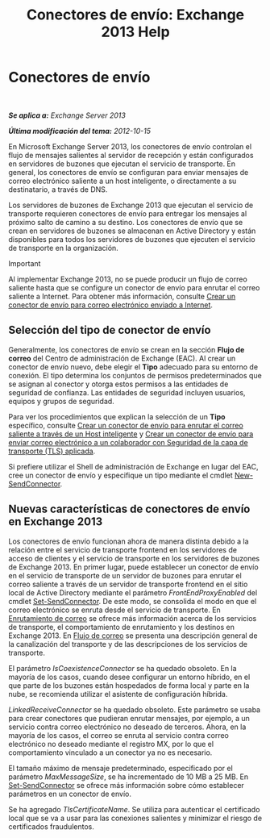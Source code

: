 ﻿---
title: 'Conectores de envío: Exchange 2013 Help'
TOCTitle: Conectores de envío
ms:assetid: 6aa19a12-c7b2-4eac-a8dc-9a4d26919ac5
ms:mtpsurl: https://technet.microsoft.com/es-es/library/Aa998662(v=EXCHG.150)
ms:contentKeyID: 49895684
ms.date: 04/23/2018
mtps_version: v=EXCHG.150
ms.translationtype: HT
---

# Conectores de envío

 

_**Se aplica a:** Exchange Server 2013_

_**Última modificación del tema:** 2012-10-15_

En Microsoft Exchange Server 2013, los conectores de envío controlan el flujo de mensajes salientes al servidor de recepción y están configurados en servidores de buzones que ejecutan el servicio de transporte. En general, los conectores de envío se configuran para enviar mensajes de correo electrónico saliente a un host inteligente, o directamente a su destinatario, a través de DNS.

Los servidores de buzones de Exchange 2013 que ejecutan el servicio de transporte requieren conectores de envío para entregar los mensajes al próximo salto de camino a su destino. Los conectores de envío que se crean en servidores de buzones se almacenan en Active Directory y están disponibles para todos los servidores de buzones que ejecuten el servicio de transporte en la organización.


> [!IMPORTANT]
> Al implementar Exchange&nbsp;2013, no se puede producir un flujo de correo saliente hasta que se configure un conector de envío para enrutar el correo saliente a Internet. Para obtener más información, consulte <A href="create-a-send-connector-for-email-sent-to-the-internet-exchange-2013-help.md">Crear un conector de envío para correo electrónico enviado a Internet</A>.



## Selección del tipo de conector de envío

Generalmente, los conectores de envío se crean en la sección **Flujo de correo** del Centro de administración de Exchange (EAC). Al crear un conector de envío nuevo, debe elegir el **Tipo** adecuado para su entorno de conexión. El tipo determina los conjuntos de permisos predeterminados que se asignan al conector y otorga estos permisos a las entidades de seguridad de confianza. Las entidades de seguridad incluyen usuarios, equipos y grupos de seguridad.

Para ver los procedimientos que explican la selección de un **Tipo** específico, consulte [Crear un conector de envío para enrutar el correo saliente a través de un Host inteligente](create-a-send-connector-to-route-outbound-email-through-a-smart-host-exchange-2013-help.md) y [Crear un conector de envío para enviar correo electrónico a un colaborador con Seguridad de la capa de transporte (TLS) aplicada](create-a-send-connector-to-send-email-to-a-partner-with-transport-layer-security-tls-applied-exchange-2013-help.md).

Si prefiere utilizar el Shell de administración de Exchange en lugar del EAC, cree un conector de envío y especifique un tipo mediante el cmdlet [New-SendConnector](https://technet.microsoft.com/es-es/library/aa998936\(v=exchg.150\)).

## Nuevas características de conectores de envío en Exchange 2013

Los conectores de envío funcionan ahora de manera distinta debido a la relación entre el servicio de transporte frontend en los servidores de acceso de clientes y el servicio de transporte en los servidores de buzones de Exchange 2013. En primer lugar, puede establecer un conector de envío en el servicio de transporte de un servidor de buzones para enrutar el correo saliente a través de un servidor de transporte frontend en el sitio local de Active Directory mediante el parámetro *FrontEndProxyEnabled* del cmdlet [Set-SendConnector](https://technet.microsoft.com/es-es/library/aa998294\(v=exchg.150\)). De este modo, se consolida el modo en que el correo electrónico se enruta desde el servicio de transporte. En [Enrutamiento de correo](mail-routing-exchange-2013-help.md) se ofrece más información acerca de los servicios de transporte, el comportamiento de enrutamiento y los destinos en Exchange 2013. En [Flujo de correo](mail-flow-exchange-2013-help.md) se presenta una descripción general de la canalización del transporte y de las descripciones de los servicios de transporte.

El parámetro *IsCoexistenceConnector* se ha quedado obsoleto. En la mayoría de los casos, cuando desee configurar un entorno híbrido, en el que parte de los buzones están hospedados de forma local y parte en la nube, se recomienda utilizar el asistente de configuración híbrida.

*LinkedReceiveConnector* se ha quedado obsoleto. Este parámetro se usaba para crear conectores que pudieran enrutar mensajes, por ejemplo, a un servicio contra correo electrónico no deseado de terceros. Ahora, en la mayoría de los casos, el correo se enruta al servicio contra correo electrónico no deseado mediante el registro MX, por lo que el comportamiento vinculado a un conector ya no es necesario.

El tamaño máximo de mensaje predeterminado, especificado por el parámetro *MaxMessageSize*, se ha incrementado de 10 MB a 25 MB. En [Set-SendConnector](https://technet.microsoft.com/es-es/library/aa998294\(v=exchg.150\)) se ofrece más información sobre cómo establecer parámetros en un conector de envío.

Se ha agregado *TlsCertificateName*. Se utiliza para autenticar el certificado local que se va a usar para las conexiones salientes y minimizar el riesgo de certificados fraudulentos.

